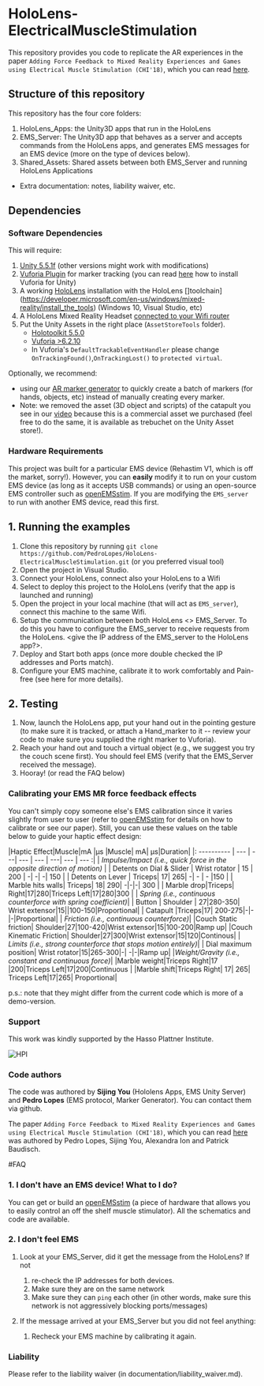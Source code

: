 # HoloLens-ElectricalMuscleStimulation

This repository provides you code to replicate the AR experiences in the paper 
``Adding Force Feedback to Mixed Reality Experiences and Games using Electrical Muscle Stimulation (CHI'18)``, which you can read [here](https://hpi.de/baudisch/projects/ems-ar-haptics.html).

## Structure of this repository

This repository has the four core folders:

1. HoloLens_Apps: the Unity3D apps that run in the HoloLens
2. EMS_Server: The Unity3D app that behaves as a server and accepts commands from the HoloLens apps, and generates EMS messages for an EMS device (more on the type of devices below).
3. Shared_Assets: Shared assets between both EMS_Server and running HoloLens Applications
* Extra documentation: notes, liability waiver, etc.


## Dependencies

### Software Dependencies

This will require:

1. [Unity 5.5.1f](https://unity3d.com/get-unity/download/archive) (other versions might work with modifications)
2. [Vuforia Plugin](https://www.vuforia.com/) for marker tracking (you can read [here](https://library.vuforia.com/articles/Training/getting-started-with-vuforia-in-unity-2017-2-beta.html) how to install Vuforia for Unity)
3. A working [HoloLens](https://developer.microsoft.com/en-us/windows/mixed-reality) installation with the HoloLens []toolchain](https://developer.microsoft.com/en-us/windows/mixed-reality/install_the_tools) (Windows 10, Visual Studio, etc)
4. A HoloLens Mixed Reality Headset [connected to your Wifi router](https://docs.microsoft.com/en-us/hololens/hololens-setup)
5. Put the Unity Assets in the right place (``AssetStoreTools`` folder).
   * [Holotoolkit 5.5.0 ](https://github.com/Microsoft/MixedRealityToolkit-Unity/blob/master/External/Unitypackages/HoloToolkit-Unity-v1.5.5.0.unitypackage)
   * [Vuforia >6.2.10](https://developer.vuforia.com/downloads/sdk)
   * In Vuforia's ``DefaultTrackableEventHandler`` please change ``OnTrackingFound()``,``OnTrackingLost()`` to ``protected virtual``.

Optionally, we recommend:

* using our [AR marker generator](https://github.com/PedroLopes/AR-Marker-Generator) to quickly create a batch of markers (for hands, objects, etc) instead of manually creating every marker.
* Note: we removed the asset (3D object and scripts) of the catapult you see in our [video](https://www.youtube.com/watch?v=mgGX6p0rA54) because this is a commercial asset we purchased (feel free to do the same, it is available as trebuchet on the Unity Asset store!).

### Hardware Requirements

This project was built for a particular EMS device (Rehastim V1, which is off the market, sorry!). However, you can **easily** modify it to run on your custom EMS device (as long as it accepts USB commands) or using an open-source EMS controller such as [openEMSstim](https://github.com/PedroLopes/openEMSstim). If you are modifying the ``EMS_server`` to run with another EMS device, read this first.

## 1. Running the examples

1. Clone this repository by running ``git clone https://github.com/PedroLopes/HoloLens-ElectricalMuscleStimulation.git`` (or you preferred visual tool)
2. Open the <name> project in Visual Studio.
3. Connect your HoloLens, connect also your HoloLens to a Wifi
4. Select to deploy this project to the HoloLens (verify that the app is launched and running)
5. Open the <name> project in your local machine (that will act as ``EMS_server``), connect this machine to the same Wifi.
6. Setup the communication between both HoloLens <> EMS_Server. To do this you have to configure the EMS_server to receive requests from the HoloLens. <give the IP address of the EMS_server to the HoloLens app?>. 
7. Deploy and Start both apps (once more double checked the IP addresses and Ports match).
8. Configure your EMS machine, calibrate it to work comfortably and Pain-free (see here for more details). 

## 2. Testing  
1. Now, launch the HoloLens app, put your hand out in the pointing gesture (to make sure it is tracked, or attach a Hand_marker to it -- review your code to make sure you supplied the right marker to Vuforia). 
2. Reach your hand out and touch a virtual object (e.g., we suggest you try the couch scene first). You should feel EMS (verify that the EMS_Server received the message). 
3. Hooray! (or read the FAQ below)

### Calibrating your EMS MR force feedback effects

You can't simply copy someone else's EMS calibration since it varies slightly from user to user (refer to [openEMSstim](https://github.com/PedroLopes/openEMSstim) for details on how to calibrate or see our paper). Still, you can use these values on the table below to guide your haptic effect design:

|Haptic Effect|Muscle|mA  |μs   |Muscle|  mA|  μs|Duration| 
|: ---------- |  --- | ---| --- | ---  |  ---| --- | --- :|| *Impulse/Impact (i.e., quick force in the opposite direction of motion)*  | | Detents on Dial & Slider |  	Wrist rotator	| 15 | 200 | -| -| -| 150 | 
| Detents on Lever | Triceps| 17| 265| -| - | - |150 | 
| Marble hits walls| Triceps| 18| 290| -|-|-|	300 | | Marble drop|Triceps| Right|17|280|Triceps Left|17|280|300 || *Spring (i.e., continuous counterforce with spring coefficient)*| | Button | Shoulder | 	27|280-350| Wrist extensor|15||100-150|Proportional|| Catapult |Triceps|17|	200-275|-|-|-|Proportional|| *Friction (i.e., continuous counterforce)*| |Couch Static friction|	Shoulder|27|100-420|Wrist extensor|15|100-200|Ramp up||Couch Kinematic Friction|	Shoulder|27|300|Wrist extensor|15|120|Continous|| *Limits (i.e., strong counterforce that stops motion entirely)*| | Dial maximum position| Wrist rotator|15|265-300|-| -|-|Ramp up||*Weight/Gravity (i.e., constant and continuous force)*| |Marble weight|Triceps Right|17	|200|Triceps Left|17|200|Continuous ||Marble shift|Triceps Right|	17|	265|	Triceps Left|17|265| Proportional|

p.s.: note that they might differ from the current code which is more of a demo-version.

### Support

This work was kindly supported by the Hasso Plattner Institute. 

![HPI](documentation/images/hpi.png)

### Code authors

The code was authored by **Sijing You** (Hololens Apps, EMS Unity Server) and **Pedro Lopes** (EMS protocol, Marker Generator). You can contact them via github.

The paper ``Adding Force Feedback to Mixed Reality Experiences and Games using Electrical Muscle Stimulation (CHI'18)``, which you can read [here](https://hpi.de/baudisch/projects/ems-ar-haptics.html) was authored by Pedro Lopes, Sijing You, Alexandra Ion and Patrick Baudisch. 

#FAQ

### 1. I don't have an EMS device! What to I do?

You can get or build an [openEMSstim](https://github.com/PedroLopes/openEMSstim) (a piece of hardware that allows you to easily control an off the shelf muscle stimulator). All the schematics and code are available. 

### 2. I don't feel EMS

1. Look at your EMS_Server, did it get the message from the HoloLens? If not
	1. re-check the IP addresses for both devices.
	2. Make sure they are on the same network
	3. Make sure they can ``ping`` each other (in other words, make sure this network is not aggressively blocking ports/messages)
	
2. If the message arrived at your EMS_Server but you did not feel anything: 
	1. Recheck your EMS machine by calibrating it again. 

### Liability

Please refer to the liability waiver (in documentation/liability_waiver.md).
